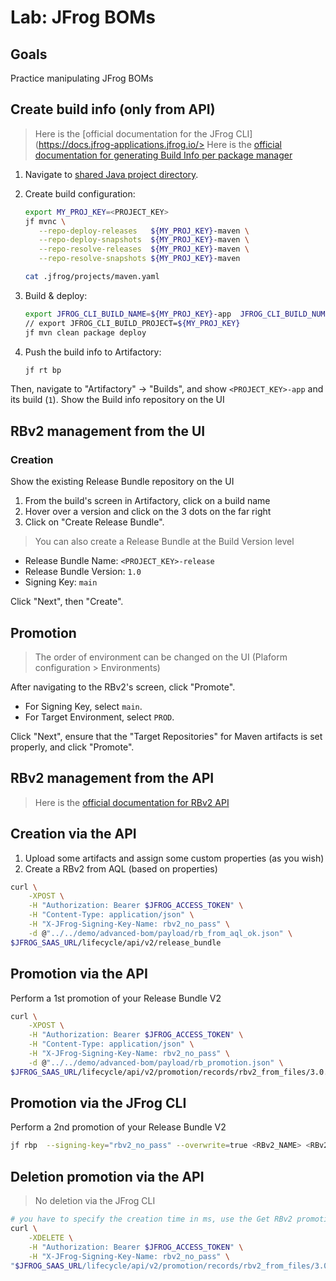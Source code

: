 # Lab: JFrog BOMs

## Goals

Practice manipulating JFrog BOMs

## Create build info (only from API)

> Here is the [official documentation for the JFrog CLI](https://docs.jfrog-applications.jfrog.io/> Here is the [official documentation for generating Build Info per package manager](https://docs.jfrog-applications.jfrog.io/jfrog-applications/jfrog-cli/cli-for-jfrog-artifactory#package-managers-integration)

1. Navigate to [shared Java project directory](../../common/java).
2. Create build configuration:

   ```bash
   export MY_PROJ_KEY=<PROJECT_KEY>
   jf mvnc \
      --repo-deploy-releases   ${MY_PROJ_KEY}-maven \
      --repo-deploy-snapshots  ${MY_PROJ_KEY}-maven \
      --repo-resolve-releases  ${MY_PROJ_KEY}-maven \
      --repo-resolve-snapshots ${MY_PROJ_KEY}-maven

   cat .jfrog/projects/maven.yaml
   ```

3. Build & deploy:

   ```bash
   export JFROG_CLI_BUILD_NAME=${MY_PROJ_KEY}-app  JFROG_CLI_BUILD_NUMBER=1
   // export JFROG_CLI_BUILD_PROJECT=${MY_PROJ_KEY}
   jf mvn clean package deploy 
   ```

4. Push the build info to Artifactory:

   ```bash
   jf rt bp
   ```

Then, navigate to "Artifactory" -> "Builds", and show ```<PROJECT_KEY>-app``` and its build (```1```).
Show the Build info repository on the UI

## RBv2 management from the UI

### Creation

Show the existing Release Bundle repository on the UI

1. From the build's screen in Artifactory, click on a build name
2. Hover over a version and click on the 3 dots on the far right
3. Click on "Create Release Bundle".

> You can also create a Release Bundle at the Build Version level

* Release Bundle Name: `<PROJECT_KEY>-release`
* Release Bundle Version: `1.0`
* Signing Key: `main`

Click "Next", then "Create".

## Promotion

> The order of environment can be changed on the UI (Plaform configuration > Environments)

After navigating to the RBv2's screen, click "Promote".

* For Signing Key, select `main`.
* For Target Environment, select `PROD`.

Click "Next", ensure that the "Target Repositories" for Maven artifacts is set properly, and click "Promote".

## RBv2 management from the API

> Here is the [official documentation for RBv2 API](https://jfrog.com/help/r/jfrog-rest-apis/release-lifecycle-management)

## Creation via the API

1. Upload some artifacts and assign some custom properties (as you wish)
2. Create a RBv2 from AQL (based on properties)

```bash
curl \
    -XPOST \
    -H "Authorization: Bearer $JFROG_ACCESS_TOKEN" \
    -H "Content-Type: application/json" \
    -H "X-JFrog-Signing-Key-Name: rbv2_no_pass" \
    -d @"../../demo/advanced-bom/payload/rb_from_aql_ok.json" \
$JFROG_SAAS_URL/lifecycle/api/v2/release_bundle 
```

## Promotion via the API

Perform a 1st promotion of your Release Bundle V2

```bash
curl \
    -XPOST \
    -H "Authorization: Bearer $JFROG_ACCESS_TOKEN" \
    -H "Content-Type: application/json" \
    -H "X-JFrog-Signing-Key-Name: rbv2_no_pass" \
    -d @"../../demo/advanced-bom/payload/rb_promotion.json" \
$JFROG_SAAS_URL/lifecycle/api/v2/promotion/records/rbv2_from_files/3.0.0 
```

## Promotion via the JFrog CLI

Perform a 2nd promotion of your Release Bundle V2

```bash
jf rbp  --signing-key="rbv2_no_pass" --overwrite=true <RBv2_NAME> <RBv2_VERSION> <ENV>
```

## Deletion promotion via the API

> No deletion via the JFrog CLI

```bash
# you have to specify the creation time in ms, use the Get RBv2 promotion to get that info
curl \
    -XDELETE \
    -H "Authorization: Bearer $JFROG_ACCESS_TOKEN" \
    -H "X-JFrog-Signing-Key-Name: rbv2_no_pass" \
"$JFROG_SAAS_URL/lifecycle/api/v2/promotion/records/rbv2_from_files/3.0.0/1708382591227?async=false" 
```

